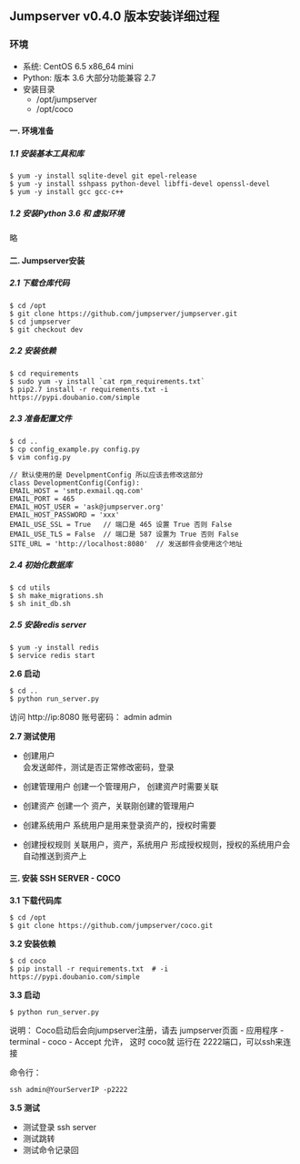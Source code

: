 ## Jumpserver v0.4.0 版本安装详细过程

### 环境

- 系统: CentOS 6.5 x86\_64 mini
- Python: 版本 3.6 大部分功能兼容 2.7
- 安装目录 
	- /opt/jumpserver
	- /opt/coco

#### 一. 环境准备

##### 1.1 安装基本工具和库

	$ yum -y install sqlite-devel git epel-release
	$ yum -y install sshpass python-devel libffi-devel openssl-devel
	$ yum -y install gcc gcc-c++
	
	
##### 1.2 安装Python 3.6 和 虚拟环境
略


#### 二. Jumpserver安装

##### 2.1 下载仓库代码

	$ cd /opt
	$ git clone https://github.com/jumpserver/jumpserver.git
	$ cd jumpserver
	$ git checkout dev

##### 2.2 安装依赖

	$ cd requirements 
	$ sudo yum -y install `cat rpm_requirements.txt`
	$ pip2.7 install -r requirements.txt -i https://pypi.doubanio.com/simple


##### 2.3 准备配置文件

	$ cd ..
	$ cp config_example.py config.py
	$ vim config.py

	// 默认使用的是 DevelpmentConfig 所以应该去修改这部分
	class DevelopmentConfig(Config):
	EMAIL_HOST = 'smtp.exmail.qq.com'
	EMAIL_PORT = 465
	EMAIL_HOST_USER = 'ask@jumpserver.org'
	EMAIL_HOST_PASSWORD = 'xxx'
	EMAIL_USE_SSL = True   // 端口是 465 设置 True 否则 False
	EMAIL_USE_TLS = False  // 端口是 587 设置为 True 否则 False
	SITE_URL = 'http://localhost:8080'  // 发送邮件会使用这个地址 

##### 2.4 初始化数据库

	$ cd utils
	$ sh make_migrations.sh
	$ sh init_db.sh

##### 2.5 安装redis server

	$ yum -y install redis
	$ service redis start  

**2.6 启动**
```
$ cd ..
$ python run_server.py
```
访问  http://ip:8080
账号密码： admin admin

**2.7 测试使用**
- 创建用户  
	会发送邮件，测试是否正常修改密码，登录

- 创建管理用户
	创建一个管理用户， 创建资产时需要关联

- 创建资产
	创建一个 资产，关联刚创建的管理用户

- 创建系统用户
	系统用户是用来登录资产的，授权时需要

- 创建授权规则
	关联用户，资产，系统用户 形成授权规则，授权的系统用户会自动推送到资产上


#### 三. 安装 SSH SERVER - COCO
**3.1 下载代码库**
```
$ cd /opt
$ git clone https://github.com/jumpserver/coco.git
```

**3.2 安装依赖**
```
$ cd coco
$ pip install -r requirements.txt  # -i https://pypi.doubanio.com/simple
```

**3.3 启动**

```
$ python run_server.py
```

说明： Coco启动后会向jumpserver注册，请去 jumpserver页面 - 应用程序 - terminal - coco - Accept 允许， 这时 coco就 运行在 2222端口，可以ssh来连接

命令行：
``` 
ssh admin@YourServerIP -p2222
```

**3.5 测试**
- 测试登录 ssh server
- 测试跳转
- 测试命令记录回

[1]:	https://segmentfault.com/a/1190000000654227
[2]:	https://github.com/jumpserver/jumpserver.git
[3]:	https://github.com/jumpserver/coco.git
